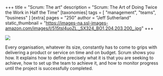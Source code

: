 +++
title = "Scrum: The art"
description = "Scrum: The Art of Doing Twice the Work in Half the Time"
[taxonomies]
tags = [ "management", "teams", "business" ]
[extra]
pages = "250"
author = "Jeff Sutherland"
static_thumbnail = "https://images-na.ssl-images-amazon.com/images/I/515tsl4uoZL._SX324_BO1,204,203,200_.jpg"
+++

<a target="_blank"  href="https://www.amazon.de/gp/product/1847941109/ref=as_li_tl?ie=UTF8&camp=1638&creative=6742&creativeASIN=1847941109&linkCode=as2&tag=chemaclass-21&linkId=24b8920d79e20e7d394b23abdf8ed43d">
    <img border="0" src="https://images-na.ssl-images-amazon.com/images/I/515tsl4uoZL._SX324_BO1,204,203,200_.jpg" >
</a>

<!-- more -->


Every organisation, whatever its size, constantly has to come to grips with delivering a product or service on time and
on budget. Scrum shows you how. It explains how to define precisely what it is that you are seeking to achieve, how to
set up the team to achieve it, and how to monitor progress until the project is successfully completed.